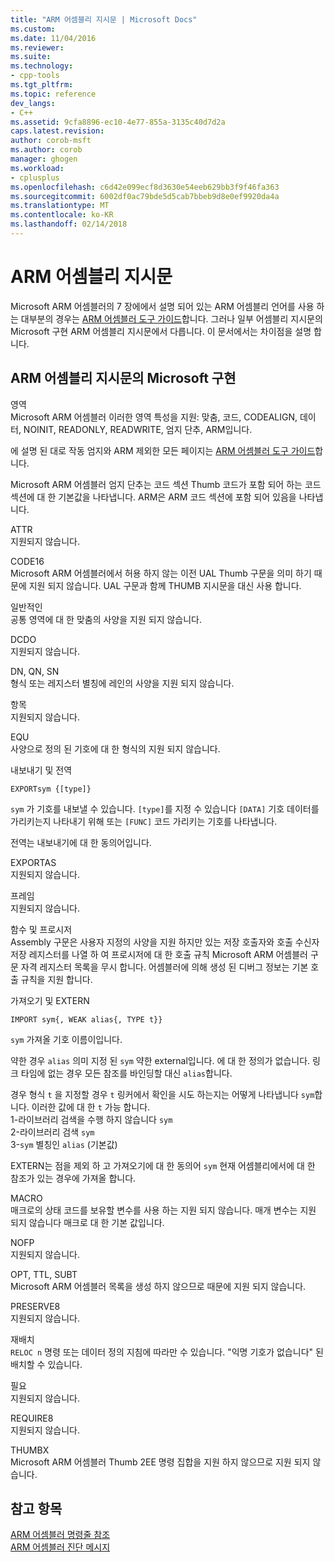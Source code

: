 ```yaml
---
title: "ARM 어셈블리 지시문 | Microsoft Docs"
ms.custom: 
ms.date: 11/04/2016
ms.reviewer: 
ms.suite: 
ms.technology:
- cpp-tools
ms.tgt_pltfrm: 
ms.topic: reference
dev_langs:
- C++
ms.assetid: 9cfa8896-ec10-4e77-855a-3135c40d7d2a
caps.latest.revision: 
author: corob-msft
ms.author: corob
manager: ghogen
ms.workload:
- cplusplus
ms.openlocfilehash: c6d42e099ecf8d3630e54eeb629bb3f9f46fa363
ms.sourcegitcommit: 6002df0ac79bde5d5cab7bbeb9d8e0ef9920da4a
ms.translationtype: MT
ms.contentlocale: ko-KR
ms.lasthandoff: 02/14/2018
---
```

# <a name="arm-assembler-directives"></a>ARM 어셈블리 지시문
Microsoft ARM 어셈블러의 7 장에에서 설명 되어 있는 ARM 어셈블리 언어를 사용 하는 대부분의 경우는 [ARM 어셈블러 도구 가이드](http://go.microsoft.com/fwlink/p/?linkid=246102)합니다. 그러나 일부 어셈블리 지시문의 Microsoft 구현 ARM 어셈블리 지시문에서 다릅니다. 이 문서에서는 차이점을 설명 합니다.  
  
## <a name="microsoft-implementations-of-arm-assembly-directives"></a>ARM 어셈블리 지시문의 Microsoft 구현  
 영역  
 Microsoft ARM 어셈블러 이러한 영역 특성을 지원: 맞춤, 코드, CODEALIGN, 데이터, NOINIT, READONLY, READWRITE, 엄지 단추, ARM입니다.  
  
 에 설명 된 대로 작동 엄지와 ARM 제외한 모든 페이지는 [ARM 어셈블러 도구 가이드](http://go.microsoft.com/fwlink/p/?linkid=246102)합니다.  
  
 Microsoft ARM 어셈블러 엄지 단추는 코드 섹션 Thumb 코드가 포함 되어 하는 코드 섹션에 대 한 기본값을 나타냅니다.  ARM은 ARM 코드 섹션에 포함 되어 있음을 나타냅니다.  
  
 ATTR  
 지원되지 않습니다.  
  
 CODE16  
 Microsoft ARM 어셈블러에서 허용 하지 않는 이전 UAL Thumb 구문을 의미 하기 때문에 지원 되지 않습니다.  UAL 구문과 함께 THUMB 지시문을 대신 사용 합니다.  
  
 일반적인  
 공통 영역에 대 한 맞춤의 사양을 지원 되지 않습니다.  
  
 DCDO  
 지원되지 않습니다.  
  
 DN, QN, SN  
 형식 또는 레지스터 별칭에 레인의 사양을 지원 되지 않습니다.  
  
 항목  
 지원되지 않습니다.  
  
 EQU  
 사양으로 정의 된 기호에 대 한 형식의 지원 되지 않습니다.  
  
 내보내기 및 전역  
 ```  
EXPORTsym {[type]}  
```  
  
 `sym` 가 기호를 내보낼 수 있습니다.  `[type]`를 지정 수 있습니다 `[DATA]` 기호 데이터를 가리키는지 나타내기 위해 또는 `[FUNC]` 코드 가리키는 기호를 나타냅니다.  
  
 전역는 내보내기에 대 한 동의어입니다.  
  
 EXPORTAS  
 지원되지 않습니다.  
  
 프레임  
 지원되지 않습니다.  
  
 함수 및 프로시저  
 Assembly 구문은 사용자 지정의 사양을 지원 하지만 있는 저장 호출자와 호출 수신자 저장 레지스터를 나열 하 여 프로시저에 대 한 호출 규칙 Microsoft ARM 어셈블러 구문 자격 레지스터 목록을 무시 합니다.  어셈블러에 의해 생성 된 디버그 정보는 기본 호출 규칙을 지원 합니다.  
  
 가져오기 및 EXTERN  
 ```  
IMPORT sym{, WEAK alias{, TYPE t}}  
```  
  
 `sym` 가져올 기호 이름이입니다.  
  
 약한 경우 `alias` 의미 지정 된 `sym` 약한 external입니다. 에 대 한 정의가 없습니다. 링크 타임에 없는 경우 모든 참조를 바인딩할 대신 `alias`합니다.  
  
 경우 형식 `t` 을 지정할 경우 `t` 링커에서 확인을 시도 하는지는 어떻게 나타냅니다 `sym`합니다.  이러한 값에 대 한 `t` 가능 합니다.   
1-라이브러리 검색을 수행 하지 않습니다 `sym`  
2-라이브러리 검색 `sym`  
3-`sym` 별칭인 `alias` (기본값)  
  
 EXTERN는 점을 제외 하 고 가져오기에 대 한 동의어 `sym` 현재 어셈블리에서에 대 한 참조가 있는 경우에 가져올 합니다.  
  
 MACRO  
 매크로의 상태 코드를 보유할 변수를 사용 하는 지원 되지 않습니다. 매개 변수는 지원 되지 않습니다 매크로 대 한 기본 값입니다.  
  
 NOFP  
 지원되지 않습니다.  
  
 OPT, TTL, SUBT  
 Microsoft ARM 어셈블러 목록을 생성 하지 않으므로 때문에 지원 되지 않습니다.  
  
 PRESERVE8  
 지원되지 않습니다.  
  
 재배치  
 `RELOC n` 명령 또는 데이터 정의 지침에 따라만 수 있습니다. "익명 기호가 없습니다" 된 배치할 수 있습니다.  
  
 필요  
 지원되지 않습니다.  
  
 REQUIRE8  
 지원되지 않습니다.  
  
 THUMBX  
 Microsoft ARM 어셈블러 Thumb 2EE 명령 집합을 지원 하지 않으므로 지원 되지 않습니다.  
  
## <a name="see-also"></a>참고 항목  
 [ARM 어셈블러 명령줄 참조](../../assembler/arm/arm-assembler-command-line-reference.md)   
 [ARM 어셈블러 진단 메시지](../../assembler/arm/arm-assembler-diagnostic-messages.md)